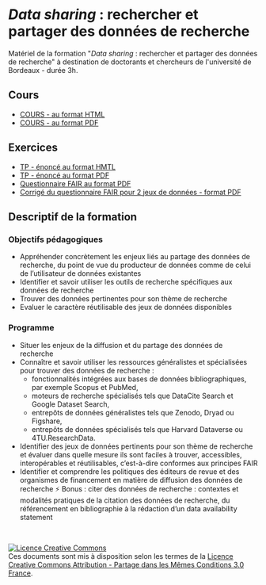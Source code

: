 # _Data sharing_ : rechercher et partager des données de recherche

Matériel de la formation "_Data sharing_ : rechercher et partager des données de recherche" à destination de doctorants et chercheurs de l'université de Bordeaux - durée 3h.

## Cours
* [COURS - au format HTML](https://github.com/fflamerie/ED_datasharing/blob/master/content/ED_datasharing_COURS.md) 
* [COURS - au format PDF](https://github.com/fflamerie/ED_datasharing/blob/master/content/ED_datasharing_COURS.pdf)


## Exercices
* [TP - énoncé au format HMTL](https://github.com/fflamerie/ED_datasharing/blob/master/content/ED_datasharing_TP.md) 
* [TP - énoncé au format PDF](https://github.com/fflamerie/ED_datasharing/blob/master/content/ED_datasharing_TP.pdf) 
* [Questionnaire FAIR au format PDF](https://github.com/fflamerie/ED_datasharing/blob/master/content/ED_datasharing_FAIR_QUEST.pdf)
* [Corrigé du questionnaire FAIR pour 2 jeux de données - format PDF](https://github.com/fflamerie/ED_datasharing/blob/master/content/ED_datasharing_FAIR_COR.pdf)


## Descriptif de la formation

### Objectifs pédagogiques

* Appréhender concrètement les enjeux liés au partage des données de recherche, du point de vue du producteur de données comme de celui de l’utilisateur de données existantes
* Identifier et savoir utiliser les outils de recherche spécifiques aux données de recherche
* Trouver des données pertinentes pour son thème de recherche
* Evaluer le caractère réutilisable des jeux de données disponibles


### Programme

* Situer les enjeux de la diffusion et du partage des données de recherche
* Connaître et savoir utiliser les ressources généralistes et spécialisées pour trouver des données de recherche :
  * fonctionnalités intégrées aux bases de données bibliographiques, par exemple Scopus et PubMed,
  * moteurs de recherche spécialisés tels que DataCite Search et Google Dataset Search,
  * entrepôts de données généralistes tels que Zenodo, Dryad ou Figshare,
  * entrepôts de données spécialisés tels que Harvard Dataverse ou 4TU.ResearchData.
* Identifier des jeux de données pertinents pour son thème de recherche et évaluer dans quelle mesure ils sont faciles à trouver, accessibles, interopérables et réutilisables, c’est-à-dire conformes aux principes FAIR
* Identifier et comprendre les politiques des éditeurs de revue et des organismes de financement en matière de diffusion des données de recherche
:zap: Bonus : citer des données de recherche : contextes et modalités pratiques de la citation des données de recherche, du référencement en bibliographie à la rédaction d’un data availability statement



</br>

<a rel="license" href="http://creativecommons.org/licenses/by-sa/3.0/fr/"><img alt="Licence Creative Commons" style="border-width:0" src="https://i.creativecommons.org/l/by-sa/3.0/fr/88x31.png" /></a><br />Ces documents sont mis à disposition selon les termes de la <a rel="license" href="http://creativecommons.org/licenses/by-sa/3.0/fr/">Licence Creative Commons Attribution -  Partage dans les Mêmes Conditions 3.0 France</a>.
